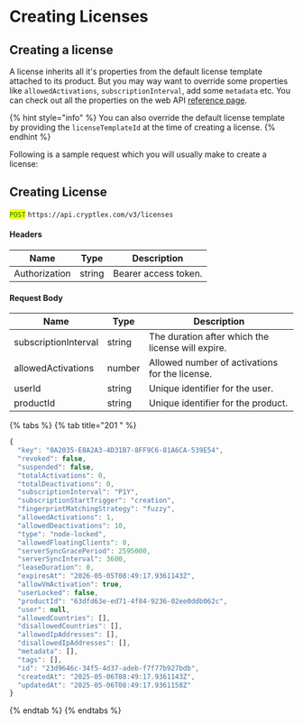 # Creating Licenses

## Creating a license

A license inherits all it's properties from the default license template attached to its product. But you may way want to override some properties like `allowedActivations`, `subscriptionInterval`, add some `metadata` etc. You can check out all the properties on the web API [reference page](https://api.cryptlex.com/v3/docs#operation/post/v3/licenses).&#x20;

{% hint style="info" %}
You can also override the default license template by providing the `licenseTemplateId` at the time of creating a license.
{% endhint %}

Following is a sample request which you will usually make to create a license:

## Creating License

<mark style="color:green;">`POST`</mark> `https://api.cryptlex.com/v3/licenses`

#### Headers

| Name          | Type   | Description          |
| ------------- | ------ | -------------------- |
| Authorization | string | Bearer access token. |

#### Request Body

| Name                 | Type   | Description                                        |
| -------------------- | ------ | -------------------------------------------------- |
| subscriptionInterval | string | The duration  after which the license will expire. |
| allowedActivations   | number | Allowed number of activations for the license.     |
| userId               | string | Unique identifier for the user.                    |
| productId            | string | Unique identifier for the product.                 |

{% tabs %}
{% tab title="201 " %}
```javascript
{
  "key": "0A2035-E8A2A3-4D31B7-8FF9C6-81A6CA-539E54",
  "revoked": false,
  "suspended": false,
  "totalActivations": 0,
  "totalDeactivations": 0,
  "subscriptionInterval": "P1Y",
  "subscriptionStartTrigger": "creation",
  "fingerprintMatchingStrategy": "fuzzy",
  "allowedActivations": 1,
  "allowedDeactivations": 10,
  "type": "node-locked",
  "allowedFloatingClients": 0,
  "serverSyncGracePeriod": 2595000,
  "serverSyncInterval": 3600,
  "leaseDuration": 0,
  "expiresAt": "2026-05-05T08:49:17.9361143Z",
  "allowVmActivation": true,
  "userLocked": false,
  "productId": "63dfd63e-ed71-4f84-9236-02ee0ddb062c",
  "user": null,
  "allowedCountries": [],
  "disallowedCountries": [],
  "allowedIpAddresses": [],
  "disallowedIpAddresses": [],
  "metadata": [],
  "tags": [],
  "id": "23d9646c-34f5-4d37-adeb-f7f77b927bdb",
  "createdAt": "2025-05-06T08:49:17.9361143Z",
  "updatedAt": "2025-05-06T08:49:17.9361158Z"
}
```
{% endtab %}
{% endtabs %}
